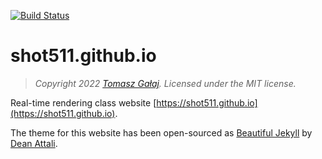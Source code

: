 [![Build Status](https://app.travis-ci.com/Shot511/shot511.github.io.svg?branch=master)](https://app.travis-ci.com/Shot511/shot511.github.io)

# shot511.github.io

> *Copyright 2022 [Tomasz Gałaj](https://shot511.github.io). Licensed under the MIT license.*

Real-time rendering class website [https://shot511.github.io](https://shot511.github.io).

The theme for this website has been open-sourced as [Beautiful Jekyll](https://deanattali.com/beautiful-jekyll/) by [Dean Attali](https://deanattali.com).
